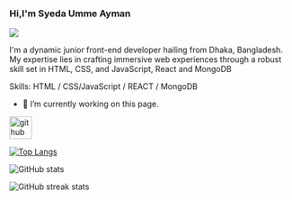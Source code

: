 ###  Hi,I'm Syeda Umme Ayman
![](https://i.ibb.co/X89NQsL/I-will-be-your-front-end-web-developer-using-HTML-CSS-javascript.jpg)

I'm a dynamic junior front-end developer hailing from Dhaka, Bangladesh. My expertise lies in crafting immersive web experiences through a robust skill set in HTML, CSS, and JavaScript, React and MongoDB

Skills:  HTML / CSS/JavaScript / REACT / MongoDB

- 🔭 I’m currently working on this page. 


[<img src='https://cdn.jsdelivr.net/npm/simple-icons@3.0.1/icons/github.svg' alt='github' height='40'>](https://github.com/aymanshoity)  

[![Top Langs](https://github-readme-stats.vercel.app/api/top-langs/?username=aymanshoity)](https://github.com/anuraghazra/github-readme-stats)

![GitHub stats](https://github-readme-stats.vercel.app/api?username=aymanshoity&show_icons=true)  

![GitHub streak stats](https://streak-stats.demolab.com/?user=aymanshoity)  




